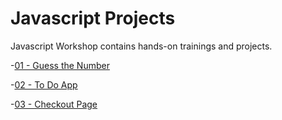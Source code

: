 # Javascript Projects

Javascript Workshop contains hands-on trainings and projects.

-[01 - Guess the Number](./01-Guess-the-Number-Game/README.md)

-[02 - To Do App](./02-To-Do-App/README.md)

-[03 - Checkout Page](./03-Checkout_Page/README.md)



